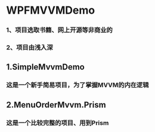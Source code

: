 # WPFMVVMDemo
### 1、项目选取书籍、网上开源等非商业的
### 2、项目由浅入深

## 1.SimpleMvvmDemo
### 这是一个新手简易项目，为了掌握MVVM的内在逻辑

## 2.MenuOrderMvvm.Prism
### 这是一个比较完整的项目、用到Prism
